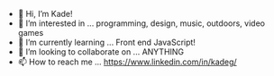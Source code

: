 - 👋 Hi, I’m Kade!
- 👀 I’m interested in ... programming, design, music, outdoors, video games
- 🌱 I’m currently learning ... Front end JavaScript!
- 💞️ I’m looking to collaborate on ... ANYTHING
- 📫 How to reach me ... https://www.linkedin.com/in/kadeg/

<!---
cyberkade/cyberkade is a ✨ special ✨ repository because its `README.md` (this file) appears on your GitHub profile.
You can click the Preview link to take a look at your changes.
--->
